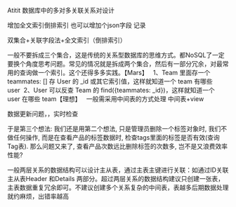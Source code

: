 Atitit 数据库中的多对多关联关系对设计




增加全文索引倒排索引
也可以增加个json字段  记录



双集合+关联字段法+全文索引（倒排索引）

一般不要拆成三个集合，这是传统的关系型数据库的思维方式。都NoSQL了一定要换个角度思考问题。常见的情况就是拆成两个集合，然后有一部分冗余，对最常用的查询做一个索引。这个还得多多实践。【Mars】
 
1、Team 里面存一个 teammates: [] 存 User 的 _id 或其它索引值，这样就知道一个 team 有哪些 user 
2、User 可以反查 Team 的 find({teammates: _id})，这样就知道一个 user 在哪些 team【理想】
 
一般需采用中间表的方式处理
中间表+view

数据更新问题，，实时检查

于是第三个想法:
我们还是用第二个想法, 只是管理员删除一个标签对象时, 我们不做任何操作, 而是在查看产品的标签数据时, 检查tags里面的标签是否有效(查询Tag表). 那么问题又来了, 查看产品次数远比删除标签的次数多, 岂不是又浪费效率性能?



一般两层关系的数据结构可以设计主从表，通过主表主键进行关联：如通过ID关联主从表Header 和Details 两部分。超过两层关系的数据结构建议只创建一张表，主表数据重复冗余即可。不建议创建多个关系复杂的中间表，表越多后期数据处理就约麻烦，出错率越高
